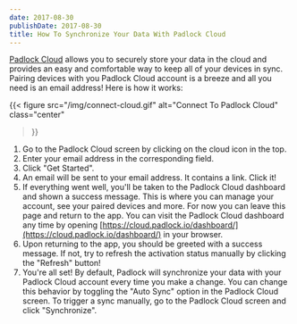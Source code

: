 ```yaml
---
date: 2017-08-30
publishDate: 2017-08-30
title: How To Synchronize Your Data With Padlock Cloud
---
```


[Padlock Cloud](https://cloud.padlock.io) allows you to securely store your
data in the cloud and provides an easy and comfortable way to keep all of your
devices in sync. Pairing devices with you Padlock Cloud account is a breeze
and all you need is an email address! Here is how it works:

{{< figure src="/img/connect-cloud.gif" alt="Connect To Padlock Cloud" class="center"
>}}

1. Go to the Padlock Cloud screen by clicking on the cloud icon in the top.
2. Enter your email address in the corresponding field.
3. Click "Get Started".
4. An email will be sent to your email address. It contains a link. Click it!
5. If everything went well, you'll be taken to the Padlock Cloud dashboard and
   shown a success message. This is where you can manage your account, see your
   paired devices and more. For now you can leave this page and return to the app.
   You can visit the Padlock Cloud dashboard any time by opening
   [https://cloud.padlock.io/dashboard/](https://cloud.padlock.io/dashboard/) in
   your browser.
6. Upon returning to the app, you should be greeted with a success message. If
   not, try to refresh the activation status manually by clicking the "Refresh"
   button!
7. You're all set! By default, Padlock will synchronize your data with your
   Padlock Cloud account every time you make a change. You can change this
   behavior by toggling the "Auto Sync" option in the Padlock Cloud screen.  To
   trigger a sync manually, go to the Padlock Cloud screen and click
   "Synchronize".

